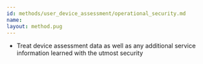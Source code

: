 ```yaml
---
id: methods/user_device_assessment/operational_security.md
name: 
layout: method.pug
---
```


  * Treat device assessment data as well as any additional service information learned with the utmost security


